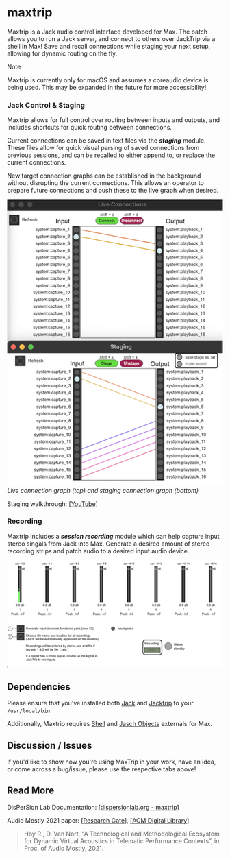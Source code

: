 # maxtrip

Maxtrip is a Jack audio control interface developed for Max. The patch allows you to run a Jack server, and connect to others over JackTrip via a shell in Max! Save and recall connections while staging your next setup, allowing for dynamic routing on the fly.

>[!NOTE]
>Maxtrip is currently only for macOS and assumes a coreaudio device is being used. This may be expanded in the future for more accessibility!

### Jack Control & Staging
Maxtrip allows for full control over routing between inputs and outputs, and includes shortcuts for quick routing between connections. 

Current connections can be saved in text files via the ***staging*** module. These files allow for quick visual parsing of saved connections from previous sessions, and can be recalled to either append to, or replace the current connections.

New target connection graphs can be established in the background without disrupting the current connections. This allows an operator to prepare future connections and push these to the live graph when desired.

<img src="docs/staging.png" width="600">*Live connection graph (top) and staging connection graph (bottom)*

Staging walkthrough: [[YouTube]](https://www.youtube.com/watch?v=sYuNwJXmKe8)

### Recording

Maxtrip includes a ***session recording*** module which can help capture input stereo singals from Jack into Max. Generate a desired amount of stereo recording strips and patch audio to a desired input audio device. 

<img src="docs/recording.png" width="600">

## Dependencies

Please ensure that you've installed both [Jack](https://jackaudio.org/downloads/) and [Jacktrip](https://github.com/jacktrip/jacktrip) to your `/usr/local/bin`.

Additionally, Maxtrip requires [Shell](https://github.com/jeremybernstein/shell) and [Jasch Objects](https://www.jasch.ch/dl/) externals for Max.


## Discussion / Issues

If you'd like to show how you're using MaxTrip in your work, have an idea, or come across a bug/issue, please use the respective tabs above! 

## Read More

DisPerSion Lab Documentation: [[dispersionlab.org - maxtrip]](https://dispersionlab.org/sub_projects/maxtrip/)

Audio Mostly 2021 paper: 
[[Research Gate]](https://www.researchgate.net/publication/355358864_A_Technological_and_Methodological_Ecosystem_for_Dynamic_Virtual_Acoustics_in_Telematic_Performance_Contexts),
[[ACM Digital Library]](https://dl.acm.org/doi/abs/10.1145/3478384.3478425) 
> Hoy R., D. Van Nort, “A Technological and Methodological Ecosystem for Dynamic Virtual Acoustics in Telematic Performance Contexts”, in Proc. of Audio Mostly, 2021.
